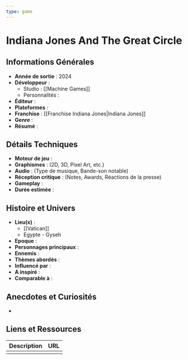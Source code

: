 ```yaml
---
type: game
---
```


# Indiana Jones And The Great Circle

## Informations Générales

- **Année de sortie** : 2024
- **Développeur** : 
	- Studio : [[Machine Games]]
	- Personnalités : 
- **Éditeur** : 
- **Plateformes** : 
- **Franchise** : [[Franchise Indiana Jones|Indiana Jones]]
- **Genre** : 
- **Résumé** : 

## Détails Techniques
- **Moteur de jeu** : 
- **Graphismes** : (2D, 3D, Pixel Art, etc.)
- **Audio** : (Type de musique, Bande-son notable)
- **Réception critique** : (Notes, Awards, Réactions de la presse)
- **Gameplay** :
- **Durée estimée** : 

## Histoire et Univers
- **Lieu(x)** : 
	- [[Vatican]]
	- Egypte - Gyseh
- **Epoque** : 
- **Personnages principaux** : 
- **Ennemis** :
- **Thèmes abordés** : 
- **Influencé par** :
- **A inspiré** : 
- **Comparable à** :
## Anecdotes et Curiosités
- 
## Liens et Ressources

| Description | URL |
| ----------- | --- |
|             |     |
